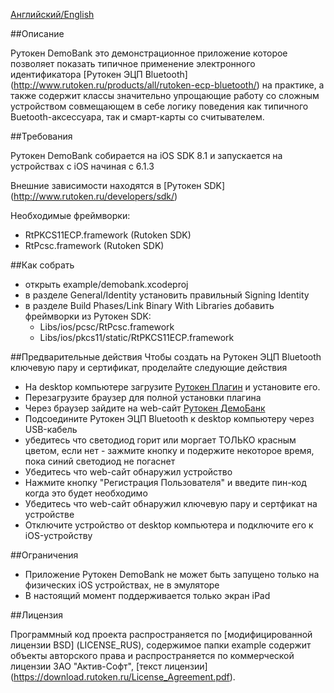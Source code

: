 [Английский/English](README.mdown) 

##Описание

Рутокен DemoBank это демонстрационное приложение которое позволяет показать типичное применение электронного идентификатора [Рутокен ЭЦП Bluetooth] (http://www.rutoken.ru/products/all/rutoken-ecp-bluetooth/) на практике, а также содержит классы значительно упрощающие работу со сложным устройством совмещающем в себе логику поведения как типичного Buetooth-аксессуара, так и смарт-карты со считывателем.

##Требования

Рутокен DemoBank собирается на iOS SDK 8.1 и запускается на устройствах c iOS начиная с 6.1.3 

Внешние зависимости находятся в [Рутокен SDK] (http://www.rutoken.ru/developers/sdk/)

Необходимые фреймворки:
* RtPKCS11ECP.framework (Rutoken SDK)
* RtPcsc.framework (Rutoken SDK)

##Как собрать

* открыть example/demobank.xcodeproj
* в разделе General/Identity установить правильный Signing Identity
* в разделе Build Phases/Link Binary With Libraries добавить фреймворки из Рутокен SDK:
	- Libs/ios/pcsc/RtPcsc.framework
	- Libs/ios/pkcs11/static/RtPKCS11ECP.framework

##Предварительные действия
Чтобы создать на Рутокен ЭЦП Bluetooth ключевую пару и сертификат, проделайте следующие действия
* На desktop компьютере загрузите [Рутокен Плагин](http://www.rutoken.ru/products/all/rutoken-plugin/) и установите его.
* Перезагрузите браузер для полной установки плагина
* Через браузер зайдите на web-сайт [Рутокен ДемоБанк](http://demobank.rutoken.ru)
* Подсоедините Рутокен ЭЦП Bluetooth к desktop компьютеру через USB-кабель
* убедитесь что светодиод горит или моргает ТОЛЬКО красным цветом, если нет - зажмите кнопку и подержите некоторое время, пока синий светодиод не погаснет
* Убедитесь что web-сайт обнаружил устройство
* Нажмите кнопку "Регистрация Пользователя" и введите пин-код когда это будет необходимо
* Убедитесь что web-сайт обнаружил ключевую пару и сертфикат на устройстве
* Отключите устройство от desktop компьютера и подключите его к iOS-устройству 

##Ограничения

* Приложение Рутокен DemoBank не может быть запущено только на физических iOS устройствах, не в эмуляторе
* В настоящий момент поддерживается только экран iPad 

##Лицензия

Программный код проекта распространяется по [модифицированной лицензии BSD] (LICENSE_RUS),
содержимое папки example содержит объекты авторского права и распространяется по коммерческой лицензии ЗАО "Актив-Софт", [текст лицензии] (https://download.rutoken.ru/License_Agreement.pdf).

